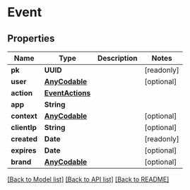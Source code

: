 # Event

## Properties
Name | Type | Description | Notes
------------ | ------------- | ------------- | -------------
**pk** | **UUID** |  | [readonly] 
**user** | [**AnyCodable**](.md) |  | [optional] 
**action** | [**EventActions**](EventActions.md) |  | 
**app** | **String** |  | 
**context** | [**AnyCodable**](.md) |  | [optional] 
**clientIp** | **String** |  | [optional] 
**created** | **Date** |  | [readonly] 
**expires** | **Date** |  | [optional] 
**brand** | [**AnyCodable**](.md) |  | [optional] 

[[Back to Model list]](../README.md#documentation-for-models) [[Back to API list]](../README.md#documentation-for-api-endpoints) [[Back to README]](../README.md)


